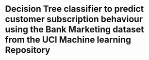 <h1>Decision Tree classifier to predict customer subscription behaviour using the Bank Marketing dataset from the UCI Machine learning Repository</h1>

